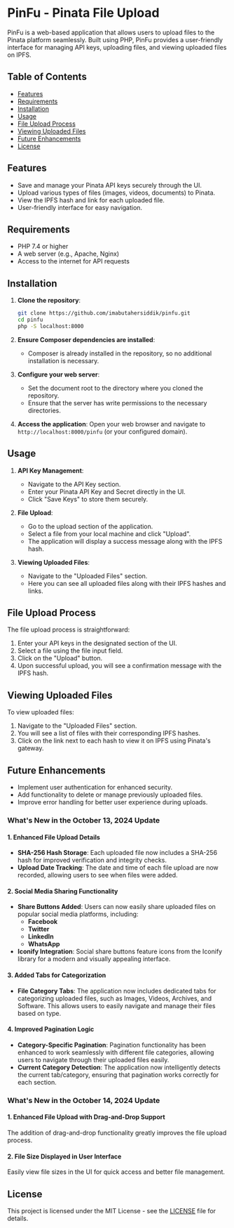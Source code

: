 # PinFu - Pinata File Upload

PinFu is a web-based application that allows users to upload files to the Pinata platform seamlessly. Built using PHP, PinFu provides a user-friendly interface for managing API keys, uploading files, and viewing uploaded files on IPFS.

## Table of Contents

- [Features](#features)
- [Requirements](#requirements)
- [Installation](#installation)
- [Usage](#usage)
- [File Upload Process](#file-upload-process)
- [Viewing Uploaded Files](#viewing-uploaded-files)
- [Future Enhancements](#future-enhancements)
- [License](#license)

## Features

- Save and manage your Pinata API keys securely through the UI.
- Upload various types of files (images, videos, documents) to Pinata.
- View the IPFS hash and link for each uploaded file.
- User-friendly interface for easy navigation.

## Requirements

- PHP 7.4 or higher
- A web server (e.g., Apache, Nginx)
- Access to the internet for API requests

## Installation

1. **Clone the repository**:
   ```bash
   git clone https://github.com/imabutahersiddik/pinfu.git
   cd pinfu
   php -S localhost:8000
   ```

2. **Ensure Composer dependencies are installed**:
   - Composer is already installed in the repository, so no additional installation is necessary.

3. **Configure your web server**:
   - Set the document root to the directory where you cloned the repository.
   - Ensure that the server has write permissions to the necessary directories.

4. **Access the application**:
   Open your web browser and navigate to `http://localhost:8000/pinfu` (or your configured domain).

## Usage

1. **API Key Management**:
   - Navigate to the API Key section.
   - Enter your Pinata API Key and Secret directly in the UI.
   - Click "Save Keys" to store them securely.

2. **File Upload**:
   - Go to the upload section of the application.
   - Select a file from your local machine and click "Upload".
   - The application will display a success message along with the IPFS hash.

3. **Viewing Uploaded Files**:
   - Navigate to the "Uploaded Files" section.
   - Here you can see all uploaded files along with their IPFS hashes and links.

## File Upload Process

The file upload process is straightforward:

1. Enter your API keys in the designated section of the UI.
2. Select a file using the file input field.
3. Click on the "Upload" button.
4. Upon successful upload, you will see a confirmation message with the IPFS hash.

## Viewing Uploaded Files

To view uploaded files:

1. Navigate to the "Uploaded Files" section.
2. You will see a list of files with their corresponding IPFS hashes.
3. Click on the link next to each hash to view it on IPFS using Pinata's gateway.

## Future Enhancements

- Implement user authentication for enhanced security.
- Add functionality to delete or manage previously uploaded files.
- Improve error handling for better user experience during uploads.

### What's New in the October 13, 2024 Update

#### 1. **Enhanced File Upload Details**
   - **SHA-256 Hash Storage**: Each uploaded file now includes a SHA-256 hash for improved verification and integrity checks.
   - **Upload Date Tracking**: The date and time of each file upload are now recorded, allowing users to see when files were added.

#### 2. **Social Media Sharing Functionality**
   - **Share Buttons Added**: Users can now easily share uploaded files on popular social media platforms, including:
     - **Facebook**
     - **Twitter**
     - **LinkedIn**
     - **WhatsApp**
   - **Iconify Integration**: Social share buttons feature icons from the Iconify library for a modern and visually appealing interface.

#### 3. **Added Tabs for Categorization**
   - **File Category Tabs**: The application now includes dedicated tabs for categorizing uploaded files, such as Images, Videos, Archives, and Software. This allows users to easily navigate and manage their files based on type.

#### 4. **Improved Pagination Logic**
   - **Category-Specific Pagination**: Pagination functionality has been enhanced to work seamlessly with different file categories, allowing users to navigate through their uploaded files easily.
   - **Current Category Detection**: The application now intelligently detects the current tab/category, ensuring that pagination works correctly for each section.
   
### What's New in the October 14, 2024 Update

#### 1. **Enhanced File Upload with Drag-and-Drop Support**

The addition of drag-and-drop functionality greatly improves the file upload process.

#### 2. **File Size Displayed in User Interface**

Easily view file sizes in the UI for quick access and better file management.

## License

This project is licensed under the MIT License - see the [LICENSE](LICENSE) file for details.
